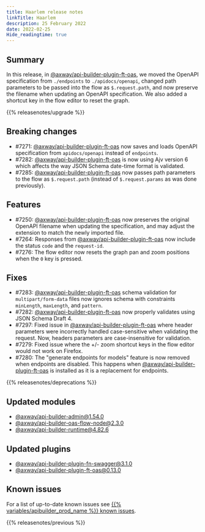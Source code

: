 ```yaml
---
title: Haarlem release notes
linkTitle: Haarlem
description: 25 February 2022
date: 2022-02-25
Hide_readingtime: true
---
```

## Summary

In this release, in [@axway/api-builder-plugin-ft-oas](https://www.npmjs.com/package/@axway/api-builder-plugin-ft-oas), we moved the OpenAPI specification from `./endpoints` to `./apidocs/openapi`, changed path parameters to be passed into the flow as `$.request.path`, and now preserve the filename when updating an OpenAPI specification. We also added a shortcut key in the flow editor to reset the graph.

{{% releasenotes/upgrade %}}

## Breaking changes

* #7271: [@axway/api-builder-plugin-ft-oas](https://www.npmjs.com/package/@axway/api-builder-plugin-ft-oas) now saves and loads OpenAPI specification from `apidocs/openapi` instead of `endpoints`.
* #7282: [@axway/api-builder-plugin-ft-oas](https://www.npmjs.com/package/@axway/api-builder-plugin-ft-oas) is now using Ajv version 6 which affects the way JSON Schema date-time format is validated.
* #7285: [@axway/api-builder-plugin-ft-oas](https://www.npmjs.com/package/@axway/api-builder-plugin-ft-oas) now passes path parameters to the flow as `$.request.path` (instead of `$.request.params` as was done previously).

## Features

* #7250: [@axway/api-builder-plugin-ft-oas](https://www.npmjs.com/package/@axway/api-builder-plugin-ft-oas) now preserves the original OpenAPI filename when updating the specification, and may adjust the extension to match the newly imported file.
* #7264: Responses from [@axway/api-builder-plugin-ft-oas](https://www.npmjs.com/package/@axway/api-builder-plugin-ft-oas) now include the status `code` and the `request-id`.
* #7276: The flow editor now resets the graph pan and zoom positions when the `0` key is pressed.

## Fixes

* #7283: [@axway/api-builder-plugin-ft-oas](https://www.npmjs.com/package/@axway/api-builder-plugin-ft-oas) schema validation for `multipart/form-data` files now ignores schema with constraints `minLength`, `maxLength`, and `pattern`.
* #7282: [@axway/api-builder-plugin-ft-oas](https://www.npmjs.com/package/@axway/api-builder-plugin-ft-oas) now properly validates using JSON Schema Draft 4.
* #7297: Fixed issue in [@axway/api-builder-plugin-ft-oas](https://www.npmjs.com/package/@axway/api-builder-plugin-ft-oas) where header parameters were incorrectly handled case-sensitive when validating the request. Now, headers parameters are case-insensitive for validation.
* #7279: Fixed issue where the +/- zoom shortcut keys in the flow editor would not work on Firefox.
* #7280: The "generate endpoints for models" feature is now removed when endpoints are disabled. This happens when [@axway/api-builder-plugin-ft-oas](https://www.npmjs.com/package/@axway/api-builder-plugin-ft-oas) is installed as it is a replacement for endpoints.

{{% releasenotes/deprecations %}}

## Updated modules

* [@axway/api-builder-admin@1.54.0](https://www.npmjs.com/package/@axway/api-builder-admin/v/1.54.0)
* [@axway/api-builder-oas-flow-node@2.3.0](https://www.npmjs.com/package/@axway/api-builder-oas-flow-node/v/2.3.0)
* [@axway/api-builder-runtime@4.82.6](https://www.npmjs.com/package/@axway/api-builder-runtime/v/4.82.6)

## Updated plugins

* [@axway/api-builder-plugin-fn-swagger@3.1.0](https://www.npmjs.com/package/@axway/api-builder-plugin-fn-swagger/v/3.1.0)
* [@axway/api-builder-plugin-ft-oas@0.13.0](https://www.npmjs.com/package/@axway/api-builder-plugin-ft-oas/v/0.13.0)

## Known issues

For a list of up-to-date known issues see [{{% variables/apibuilder_prod_name %}} known issues](/docs/known_issues/).

{{% releasenotes/previous %}}
